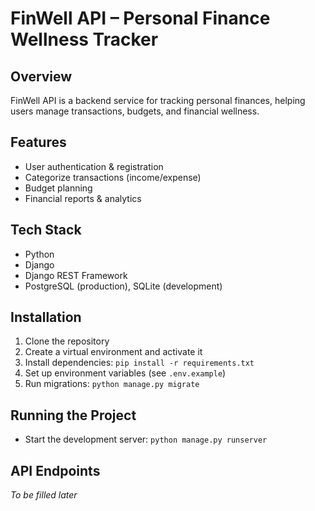 # FinWell API – Personal Finance Wellness Tracker

## Overview
FinWell API is a backend service for tracking personal finances, helping users manage transactions, budgets, and financial wellness.

## Features
- User authentication & registration
- Categorize transactions (income/expense)
- Budget planning
- Financial reports & analytics

## Tech Stack
- Python
- Django
- Django REST Framework
- PostgreSQL (production), SQLite (development)

## Installation
1. Clone the repository
2. Create a virtual environment and activate it
3. Install dependencies: `pip install -r requirements.txt`
4. Set up environment variables (see `.env.example`)
5. Run migrations: `python manage.py migrate`

## Running the Project
- Start the development server: `python manage.py runserver`

## API Endpoints
*To be filled later*
